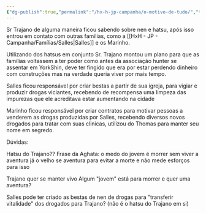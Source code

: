 ```yaml
---
{"dg-publish":true,"permalink":"/hx-h-jp-campanha/o-motivo-de-tudo/","tags":["gardenEntry"]}
---
```



Sr Trajano de alguma maneira ficou sabendo sobre nen e hatsu, após isso entrou em contato com outras famílias, como a [[HxH - JP - Campanha/Famílias/Salles\|Salles]] e os Marinho.

Utilizando dos hatsus em conjunto Sr. Trajano montou um plano para que as famílias voltassem a ter poder como antes da associação hunter se assentar em YorkShin, deve ter fingido que era por estar perdendo dinheiro com construções mas na verdade queria viver por mais tempo.

Salles ficou responsável por criar bestas a partir de sua igreja, para vigiar e produzir drogas viciantes, recebendo de recompensa uma limpeza das impurezas que ele acreditava estar aumentando na cidade

Marinho ficou responsável por criar contratos para motivar pessoas a venderem as drogas produzidas por Salles, recebendo diversos novos drogados para tratar com suas clinicas, utilizou do Thomas para manter seu nome em segredo.



Dúvidas:

Hatsu do Trajano??
Frase da Aghata: o medo do jovem é morrer sem viver a aventura já o velho se aventura para evitar a morte e não mede esforços para isso

Trajano quer se manter vivo
Algum "jovem" está para morrer e quer uma aventura?

Salles pode ter criado as bestas de nen de drogas para "transferir vitalidade" dos drogados para Trajano? (não é o hatsu do Trajano em si)

